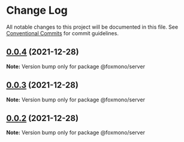 # Change Log

All notable changes to this project will be documented in this file.
See [Conventional Commits](https://conventionalcommits.org) for commit guidelines.

## [0.0.4](https://github.com/alireza-bonab/ts-lerna-yarn-workspaces/compare/@foxmono/server@0.0.3...@foxmono/server@0.0.4) (2021-12-28)

**Note:** Version bump only for package @foxmono/server





## [0.0.3](https://github.com/alireza-bonab/ts-lerna-yarn-workspaces/compare/@foxmono/server@0.0.2...@foxmono/server@0.0.3) (2021-12-28)

**Note:** Version bump only for package @foxmono/server





## [0.0.2](https://github.com/alireza-bonab/ts-lerna-yarn-workspaces/compare/@foxmono/server@0.0.1...@foxmono/server@0.0.2) (2021-12-28)

**Note:** Version bump only for package @foxmono/server

